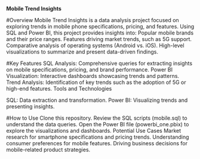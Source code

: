 **Mobile Trend Insights**


#Overview
Mobile Trend Insights is a data analysis project focused on exploring trends in mobile phone specifications, pricing, and features. Using SQL and Power BI, this project provides insights into:
Popular mobile brands and their price ranges.
Features driving market trends, such as 5G support.
Comparative analysis of operating systems (Android vs. iOS).
High-level visualizations to summarize and present data-driven findings.

#Key Features
SQL Analysis: Comprehensive queries for extracting insights on mobile specifications, pricing, and brand performance.
Power BI Visualization: Interactive dashboards showcasing trends and patterns.
Trend Analysis: Identification of key trends such as the adoption of 5G or high-end features.
Tools and Technologies

SQL: Data extraction and transformation.
Power BI: Visualizing trends and presenting insights.

#How to Use
Clone this repository.
Review the SQL scripts (mobile.sql) to understand the data queries.
Open the Power BI file (powerbi_one.pbix) to explore the visualizations and dashboards.
Potential Use Cases
Market research for smartphone specifications and pricing trends.
Understanding consumer preferences for mobile features.
Driving business decisions for mobile-related product strategies.
